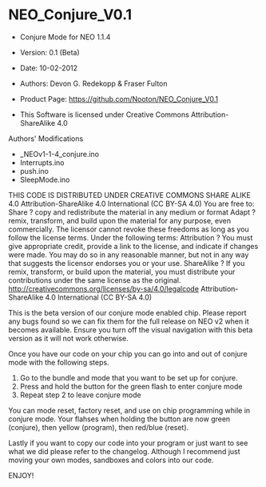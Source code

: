 # NEO_Conjure_V0.1
* Conjure Mode for NEO 1.1.4
* Version: 0.1 (Beta)
* Date: 10-02-2012
* Authors: Devon G. Redekopp & Fraser Fulton
* Product Page: https://github.com/Nooton/NEO_Conjure_V0.1

* This Software is licensed under Creative Commons Attribution-ShareAlike 4.0

Authors' Modifications
* _NEOv1-1-4_conjure.ino
* Interrupts.ino
* push.ino
* SleepMode.ino

THIS CODE IS DISTRIBUTED UNDER CREATIVE COMMONS SHARE ALIKE 4.0
Attribution-ShareAlike 4.0 International (CC BY-SA 4.0)
You are free to:
Share ? copy and redistribute the material in any medium or format
Adapt ? remix, transform, and build upon the material
for any purpose, even commercially.
The licensor cannot revoke these freedoms as long as you follow the license terms.
Under the following terms:
Attribution ? You must give appropriate credit, provide a link to the license, and indicate if changes were made. You may do so in any reasonable manner, but not in any way that suggests the licensor endorses you or your use.
ShareAlike ? If you remix, transform, or build upon the material, you must distribute your contributions under the same license as the original.
http://creativecommons.org/licenses/by-sa/4.0/legalcode
Attribution-ShareAlike 4.0 International (CC BY-SA 4.0)

This is the beta version of our conjure mode enabled chip. Please report any bugs found so we can fix them for the full release on NEO v2 when it becomes available. Ensure you turn off the visual navigation with this beta version as it will not work otherwise.

Once you have our code on your chip you can go into and out of conjure mode with the following steps.

1. Go to the bundle and mode that you want to be set up for conjure.
2. Press and hold the button for the green flash to enter conjure mode
3. Repeat step 2 to leave conjure mode

You can mode reset, factory reset, and use on chip programming while in conjure mode. Your flahses when holding the button are now green (conjure), then yellow (program), then red/blue (reset).

Lastly if you want to copy our code into your program or just want to see what we did please refer to the changelog. Although I recommend just moving your own modes, sandboxes and colors into our code.

ENJOY!
